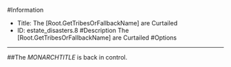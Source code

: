 #Information
 - Title: The [Root.GetTribesOrFallbackName] are Curtailed
 - ID: estate_disasters.8
#Description
The [Root.GetTribesOrFallbackName] are Curtailed
#Options

___
##The $MONARCHTITLE$ is back in control.
